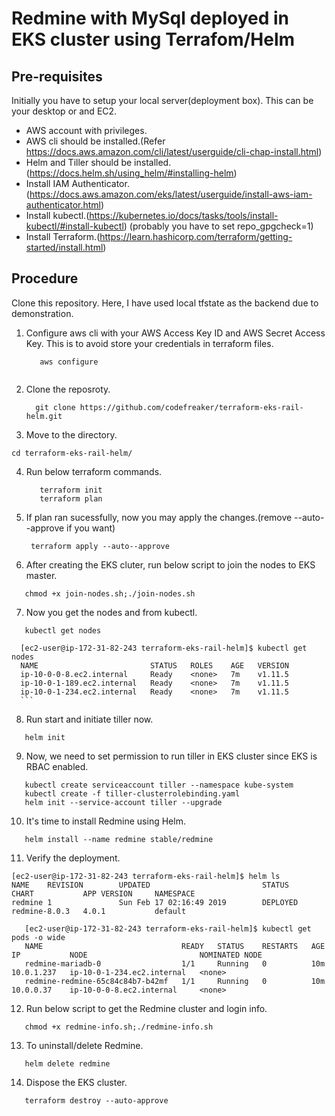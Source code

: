 # Redmine with MySql deployed in EKS cluster using Terrafom/Helm
## Pre-requisites
Initially you have to setup your local server(deployment box). This can be your desktop or and EC2.

* AWS account with privileges. 
* AWS cli should be installed.(Refer https://docs.aws.amazon.com/cli/latest/userguide/cli-chap-install.html)
* Helm and Tiller should be installed. (https://docs.helm.sh/using_helm/#installing-helm)
* Install IAM Authenticator. (https://docs.aws.amazon.com/eks/latest/userguide/install-aws-iam-authenticator.html)
* Install kubectl.(https://kubernetes.io/docs/tasks/tools/install-kubectl/#install-kubectl) (probably you have to set repo_gpgcheck=1)
* Install Terraform.(https://learn.hashicorp.com/terraform/getting-started/install.html)

## Procedure
Clone this repository. 
Here, I have used local tfstate as the backend due to demonstration.

1. Configure aws cli with your AWS Access Key ID and AWS Secret Access Key. This is to avoid store your credentials in terraform files.
   ```
      aws configure
     
      ```
2. Clone the reposroty.
    ```
      git clone https://github.com/codefreaker/terraform-eks-rail-helm.git
    ```

3. Move to the directory.
```
cd terraform-eks-rail-helm/
```
4. Run below terraform commands.
   ``` 
      terraform init
      terraform plan 
      ```
5. If plan ran sucessfully, now you may apply the changes.(remove --auto--approve if you want)
   ```
    terraform apply --auto--approve
   ```
6. After creating the EKS cluter, run below script to join the nodes to EKS master.
```
   chmod +x join-nodes.sh;./join-nodes.sh
   ```
7. Now you get the nodes and from kubectl.
```
   kubectl get nodes
   ```
      [ec2-user@ip-172-31-82-243 terraform-eks-rail-helm]$ kubectl get nodes
      NAME                         STATUS   ROLES    AGE   VERSION
      ip-10-0-0-8.ec2.internal     Ready    <none>   7m    v1.11.5
      ip-10-0-1-189.ec2.internal   Ready    <none>   7m    v1.11.5
      ip-10-0-1-234.ec2.internal   Ready    <none>   7m    v1.11.5
      ```
      
8. Run start and initiate tiller now.
```
   helm init
   ```
   
9. Now, we need to set permission to run tiller in EKS cluster since EKS is RBAC enabled.
```
   kubectl create serviceaccount tiller --namespace kube-system
   kubectl create -f tiller-clusterrolebinding.yaml
   helm init --service-account tiller --upgrade
   ```
10. It's time to install Redmine using Helm.
```
   helm install --name redmine stable/redmine
   ```
11. Verify the deployment.
```
[ec2-user@ip-172-31-82-243 terraform-eks-rail-helm]$ helm ls
NAME    REVISION        UPDATED                         STATUS          CHART           APP VERSION     NAMESPACE
redmine 1               Sun Feb 17 02:16:49 2019        DEPLOYED        redmine-8.0.3   4.0.1           default
```
```
   [ec2-user@ip-172-31-82-243 terraform-eks-rail-helm]$ kubectl get pods -o wide
   NAME                               READY   STATUS    RESTARTS   AGE   IP           NODE                         NOMINATED NODE
   redmine-mariadb-0                  1/1     Running   0          10m   10.0.1.237   ip-10-0-1-234.ec2.internal   <none>
   redmine-redmine-65c84c84b7-b42mf   1/1     Running   0          10m   10.0.0.37    ip-10-0-0-8.ec2.internal     <none>
````
12. Run below script to get the Redmine cluster and login info.
```
   chmod +x redmine-info.sh;./redmine-info.sh
   ```
13. To uninstall/delete Redmine.
```
   helm delete redmine
   ```
14. Dispose the EKS cluster.
```
   terraform destroy --auto-approve
   ```
   



